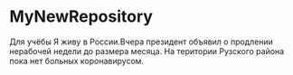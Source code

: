 # MyNewRepository
Для учёбы
Я живу в России.Вчера президент объявил о продлении нерабочей недели до размера месяца.
На територии Рузского района пока нет больных коронавирусом.
